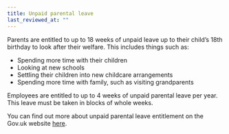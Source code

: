 ```yaml
---
title: Unpaid parental leave
last_reviewed_at: ""
---
```

Parents are entitled to up to 18 weeks of unpaid leave up to their child’s 18th birthday to look after their welfare. This includes things such as:

* Spending more time with their children
* Looking at new schools
* Settling their children into new childcare arrangements
* Spending more time with family, such as visiting grandparents

Employees are entitled to up to 4 weeks of unpaid parental leave per year. This leave must be taken in blocks of whole weeks.

You can find out more about unpaid parental leave entitlement on the Gov.uk website [here](https://www.gov.uk/parental-leave).